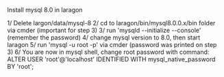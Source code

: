 Install mysql 8.0 in laragon

1/ Delete largon/data/mysql-8
2/ cd to laragon/bin/mysql8.0.0.x/bin folder via cmder (important for step 3)
3/ run 'mysqld --initialize --console' (remember the password)
4/ change mysql version to 8.0, then start laragon
5/ run 'mysql -u root -p' via cmder (password was printed on step 3)
6/ You are now in mysql shell, change root password with command: 
ALTER USER 'root'@'localhost' IDENTIFIED WITH mysql_native_password BY 'root';
